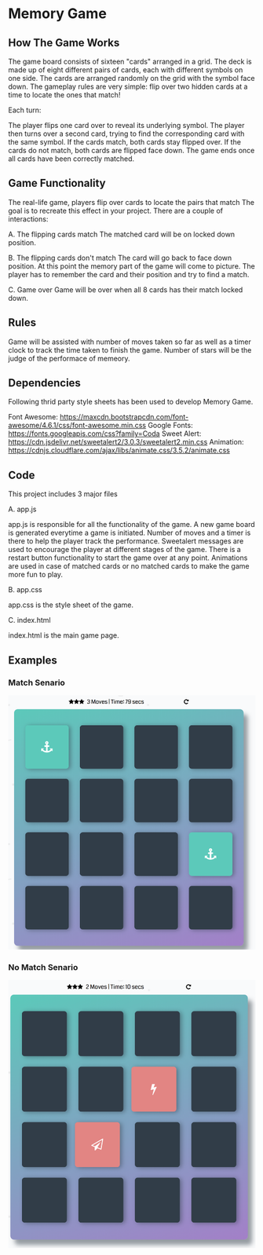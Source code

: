 # Memory Game

## How The Game Works

The game board consists of sixteen "cards" arranged in a grid. The deck is made up of eight different pairs of cards, each with different symbols on one side. The cards are arranged randomly on the grid with the symbol face down. The gameplay rules are very simple: flip over two hidden cards at a time to locate the ones that match!

Each turn:

The player flips one card over to reveal its underlying symbol.
The player then turns over a second card, trying to find the corresponding card with the same symbol.
If the cards match, both cards stay flipped over.
If the cards do not match, both cards are flipped face down.
The game ends once all cards have been correctly matched.

## Game Functionality

The real-life game, players flip over cards to locate the pairs that match The goal is to recreate this effect in your project. There are a couple of interactions:

A. The flipping cards match
  The matched card will be on locked down position.

B. The flipping cards don't match
  The card will go back to face down position. At this point the memory part of the game will come to picture. The player has to remember the card and their position and try to find a match.
  
C. Game over
  Game will be over when all 8 cards has their match locked down.
  
 ## Rules
 
 Game will be assisted with number of moves taken so far as well as a timer clock to track the time taken to finish the game. Number of stars will be the judge of the performace of memeory. 
 
 ## Dependencies
 
 Following thrid party style sheets has been used to develop Memory Game.
 
 Font Awesome: https://maxcdn.bootstrapcdn.com/font-awesome/4.6.1/css/font-awesome.min.css
 Google Fonts: https://fonts.googleapis.com/css?family=Coda
 Sweet Alert: https://cdn.jsdelivr.net/sweetalert2/3.0.3/sweetalert2.min.css
 Animation: https://cdnjs.cloudflare.com/ajax/libs/animate.css/3.5.2/animate.css
 
 
 ## Code
 
 This project includes 3 major files
 
 A. app.js
  
  app.js is responsible for all the functionality of the game. A new game board is generated everytime a game is initiated. Number of moves and a timer is there to help the player track the performance. Sweetalert messages are used to encourage the player at different stages of the game. There is a restart button functionality to start the game over at any point. Animations are used in case of matched cards or no matched cards to make the game more fun to play.
  
  
B. app.css

  app.css is the style sheet of the game.
  
C. index.html

  index.html is the main game page.
  
## Examples

### Match Senario

![image](https://github.com/anamikasharaf/Memory-Game/blob/master/Match.png)


### No Match Senario

![image](https://github.com/anamikasharaf/Memory-Game/blob/master/NoMatch.png)

  
